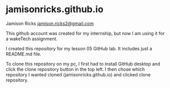 # jamisonricks.github.io

Jamison Ricks
jamison.ricks2@gmail.com

This github account was created for my internship, but now I am using it for a wakeTech assignment.

I created this repository for my lesson 05 GitHub lab. It includes just a README.md file.

To clone this repository on my pc, I first had to install GitHub desktop and click the clone repository button in the top left. I then chose which repository I wanted cloned (jamisonricks.github.io) and clicked clone repository.